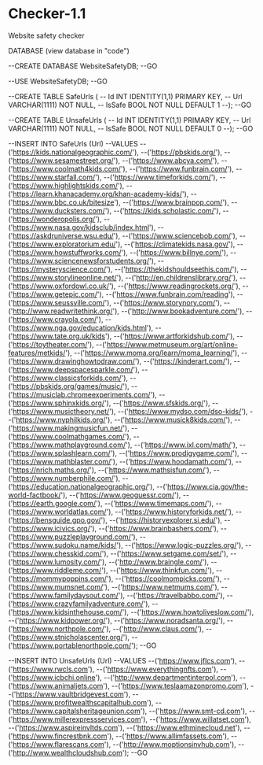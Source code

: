 # Checker-1.1
Website safety checker

DATABASE
(view database in "code")







--CREATE DATABASE WebsiteSafetyDB;
--GO

--USE  WebsiteSafetyDB;
--GO

--CREATE TABLE SafeUrls (
--    Id INT IDENTITY(1,1) PRIMARY KEY,
--    Url VARCHAR(1111) NOT NULL,
--    IsSafe BOOL NOT NULL DEFAULT 1
--);
--GO

--CREATE TABLE UnsafeUrls (
--    Id INT IDENTITY(1,1) PRIMARY KEY,
--    Url VARCHAR(1111) NOT NULL,
--    IsSafe BOOL NOT NULL DEFAULT 0
--);
--GO

--INSERT INTO SafeUrls (Url)
--VALUES
--('https://kids.nationalgeographic.com/'),
--('https://pbskids.org/'),
--('https://www.sesamestreet.org/'),
--('https://www.abcya.com/'),
--('https://www.coolmath4kids.com/'),
--('https://www.funbrain.com/'),
--('https://www.starfall.com/'),
--('https://www.timeforkids.com/'),
--('https://www.highlightskids.com/'),
--('https://learn.khanacademy.org/khan-academy-kids/'),
--('https://www.bbc.co.uk/bitesize'),
--('https://www.brainpop.com/'),
--('https://www.ducksters.com/'),
--('https://kids.scholastic.com/'),
--('https://wonderopolis.org/'),
--('https://www.nasa.gov/kidsclub/index.html'),
--('https://askdruniverse.wsu.edu/'),
--('https://www.sciencebob.com/'),
--('https://www.exploratorium.edu/'),
--('https://climatekids.nasa.gov/'),
--('https://www.howstuffworks.com/'),
--('https://www.billnye.com/'),
--('https://www.sciencenewsforstudents.org/'),
--('https://mysteryscience.com/'),
--('https://thekidshouldseethis.com/'),
--('https://www.storylineonline.net/'),
--('http://en.childrenslibrary.org/'),
--('https://www.oxfordowl.co.uk/'),
--('https://www.readingrockets.org/'),
--('https://www.getepic.com/'),
--('https://www.funbrain.com/reading'),
--('https://www.seussville.com/'),
--('https://www.storynory.com/'),
--('http://www.readwritethink.org/'),
--('http://www.bookadventure.com/'),
--('https://www.crayola.com/'),
--('https://www.nga.gov/education/kids.html'),
--('https://www.tate.org.uk/kids'),
--('https://www.artforkidshub.com/'),
--('https://toytheater.com/'),
--('https://www.metmuseum.org/art/online-features/metkids/'),
--('https://www.moma.org/learn/moma_learning/'),
--('https://www.drawinghowtodraw.com/'),
--('https://kinderart.com/'),
--('https://www.deepspacesparkle.com/'),
--('https://www.classicsforkids.com/'),
--('https://pbskids.org/games/music/'),
--('https://musiclab.chromeexperiments.com/'),
--('https://www.sphinxkids.org/'),
--('https://www.sfskids.org/'),
--('https://www.musictheory.net/'),
--('https://www.mydso.com/dso-kids/'),
--('https://www.nyphilkids.org/'),
--('https://www.musick8kids.com/'),
--('https://www.makingmusicfun.net/'),
--('https://www.coolmathgames.com/'),
--('https://www.mathplayground.com/'),
--('https://www.ixl.com/math/'),
--('https://www.splashlearn.com/'),
--('https://www.prodigygame.com/'),
--('https://www.mathblaster.com/'),
--('https://www.hoodamath.com/'),
--('https://nrich.maths.org/'),
--('https://www.mathsisfun.com/'),
--('https://www.numberphile.com/'),
--('https://education.nationalgeographic.org/'),
--('https://www.cia.gov/the-world-factbook/'),
--('https://www.geoguessr.com/'),
--('https://earth.google.com/'),
--('https://www.timemaps.com/'),
--('https://www.worldatlas.com/'),
--('https://www.historyforkids.net/'),
--('https://bensguide.gpo.gov/'),
--('https://historyexplorer.si.edu/'),
--('https://www.icivics.org/'),
--('https://www.brainbashers.com/'),
--('https://www.puzzleplayground.com/'),
--('https://www.sudoku.name/kids/'),
--('https://www.logic-puzzles.org/'),
--('https://www.chesskid.com/'),
--('https://www.setgame.com/set/'),
--('https://www.lumosity.com/'),
--('http://www.braingle.com/'),
--('https://www.riddleme.com/'),
--('https://www.thinkfun.com/'),
--('https://mommypoppins.com/'),
--('https://coolmompicks.com/'),
--('https://www.mumsnet.com/'),
--('https://www.netmums.com/'),
--('https://www.familydaysout.com/'),
--('https://travelbabbo.com/'),
--('https://www.crazyfamilyadventure.com/'),
--('https://www.kidsinthehouse.com/'),
--('https://www.howtoliveslow.com/'),
--('https://www.kidpower.org/'),
--('https://www.noradsanta.org/'),
--('https://www.northpole.com/'),
--('http://www.claus.com/'),
--('https://www.stnicholascenter.org/'),
--('https://www.portablenorthpole.com/');
--GO

--INSERT INTO UnsafeUrls (Url)
--VALUES
--('https://www.jflcs.com'),
--('https://www.rwcls.com'),
--('https://www.everythingnfts.com'),
--('https://www.icbchi.online'),
--('http://www.departmentinterpol.com'),
--('https://www.animaljets.com'),
--('https://www.teslaamazonpromo.com'),
--('https://www.vaultbridgevest.com'),
--('https://www.profitwealthscapitalhub.com'),
--('https://www.capitalsheritageunion.com'),
--('https://www.smt-cd.com'),
--('https://www.millerexpressservices.com'),
--('https://www.willatset.com'),
--('https://www.aspireinvltds.com'),
--('https://www.ethminecloud.net'),
--('https://www.fincrestbnk.com'),
--('https://www.allimfassets.com'),
--('https://www.flarescans.com'),
--('http://www.moptionsinvhub.com'),
--('http://www.wealthcloudshub.com');
--GO


